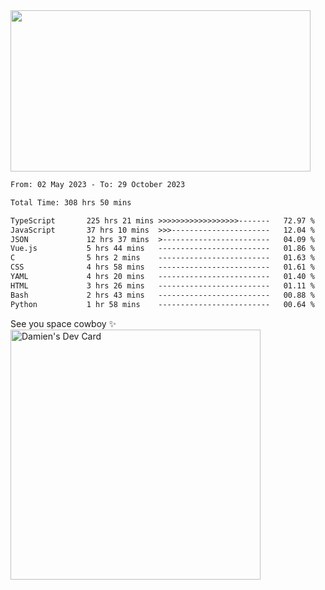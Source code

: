 <img src="https://media.giphy.com/media/11KzOet1ElBDz2/giphy.gif" width="480" height="258" /> 

 <!--START_SECTION:waka-->

```txt
From: 02 May 2023 - To: 29 October 2023

Total Time: 308 hrs 50 mins

TypeScript       225 hrs 21 mins >>>>>>>>>>>>>>>>>>-------   72.97 %
JavaScript       37 hrs 10 mins  >>>----------------------   12.04 %
JSON             12 hrs 37 mins  >------------------------   04.09 %
Vue.js           5 hrs 44 mins   -------------------------   01.86 %
C                5 hrs 2 mins    -------------------------   01.63 %
CSS              4 hrs 58 mins   -------------------------   01.61 %
YAML             4 hrs 20 mins   -------------------------   01.40 %
HTML             3 hrs 26 mins   -------------------------   01.11 %
Bash             2 hrs 43 mins   -------------------------   00.88 %
Python           1 hr 58 mins    -------------------------   00.64 %
```

<!--END_SECTION:waka-->
 
 
 <!--
 <p align="center">
           <img src="https://wakatime.com/share/@b21fb822-1b1e-4a56-b3ac-d647f03795fd/3d8fc332-54a6-4d29-9469-965955d6e018.svg"/>
 </p>
 <p align="center">
  <img src="https://wakatime.com/share/@b21fb822-1b1e-4a56-b3ac-d647f03795fd/5d7b153c-4137-40c1-8270-25e516f9619c.svg"/>
 </p>
 -->
See you space cowboy ✨ 
<a href="https://app.daily.dev/damienCrackito"><img src="https://api.daily.dev/devcards/bdfb4da438e94198b16fb9008a873e8e.png?r=ac3" width="400" alt="Damien's Dev Card"/></a>


 
